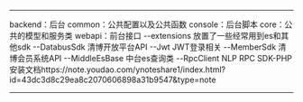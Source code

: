 *** 

backend：后台
common：公共配置以及公共函数
console：后台脚本
core：公共的模型和服务类
webapi：前台接口
	--extensions 放置了一些经常用到es和其他sdk
      			--DatabusSdk   清博开放平台API
      			--Jwt          JWT登录相关 
      			--MemberSdk    清博会员系统API
      			--MiddleEsBase 中台es查询类
      			--RpcClient     NLP RPC SDK-PHP 安装文档https://note.youdao.com/ynoteshare1/index.html?id=43dc3d8c29ea8c2070606898a31b9547&type=note


***       			